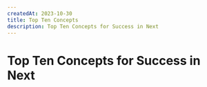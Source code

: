 ```yaml
---
createdAt: 2023-10-30
title: Top Ten Concepts
description: Top Ten Concepts for Success in Next
---
```


# Top Ten Concepts for Success in Next